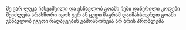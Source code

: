 მე ვარ ლუკა ჩახვაშვილი და ვსწავლობ გოაში ჩემი დაწერილი კოდები შეიძლება არასწორი იყოს ჯერ ან ცუდი მაგრამ დაიმახსოვრეთ გოაში ვსწავლობ ეგეთი რაღაცეების გამოსწორება არ არის პრობლემა

